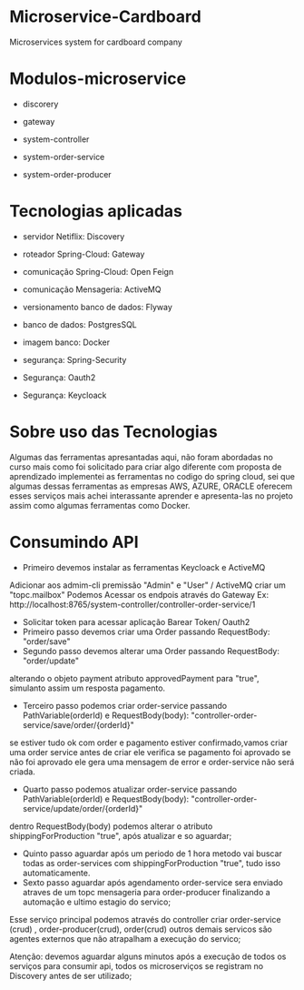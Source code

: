 # Microservice-Cardboard
Microservices system for cardboard company

# Modulos-microservice
* discorery

* gateway

* system-controller

* system-order-service

* system-order-producer

# Tecnologias aplicadas

* servidor Netiflix: Discovery

* roteador Spring-Cloud: Gateway

* comunicação Spring-Cloud: Open Feign

* comunicação Mensageria: ActiveMQ

* versionamento banco de dados: Flyway

* banco de dados: PostgresSQL

* imagem banco: Docker

* segurança: Spring-Security

* Segurança: Oauth2

* Segurança: Keycloack

# Sobre uso das Tecnologias
Algumas das ferramentas apresantadas aqui, não foram abordadas no curso mais como foi solicitado para
criar algo diferente com proposta de aprendizado implementei as ferramentas no codigo do spring cloud,
sei que algumas dessas ferramentas as empresas AWS, AZURE, ORACLE oferecem esses serviços mais achei
interassante aprender e apresenta-las no projeto assim como algumas ferramentas como Docker.

# Consumindo API 

* Primeiro devemos instalar  as ferramentas Keycloack e ActiveMQ

 Adicionar aos admim-cli  premissão "Admin" e "User" / ActiveMQ criar um "topc.mailbox"
 Podemos Acessar os endpois através do Gateway Ex: http://localhost:8765/system-controller/controller-order-service/1
 
 
* Solicitar token para acessar aplicação Barear Token/ Oauth2 
* Primeiro passo devemos criar uma Order passando RequestBody: "order/save"
* Segundo passo devemos alterar uma Order passando RequestBody: "order/update"

alterando o objeto payment atributo approvedPayment para "true", simulanto 
assim um resposta pagamento.

* Terceiro passo podemos criar order-service passando PathVariable(orderId) e RequestBody(body): "controller-order-service/save/order/{orderId}"

se estiver tudo ok com order e pagamento estiver confirmado,vamos criar uma order service antes de criar ele verifica se pagamento
foi aprovado se não foi aprovado ele gera uma mensagem de error e order-service não será criada.

* Quarto passo podemos atualizar order-service passando PathVariable(orderId) e RequestBody(body): "controller-order-service/update/order/{orderId}"

dentro  RequestBody(body) podemos alterar o atributo shippingForProduction "true", após  atualizar e so aguardar;

* Quinto passo aguardar após um periodo de 1 hora metodo vai buscar todas as order-services com shippingForProduction "true", tudo isso automaticamente.
* Sexto passo aguardar após agendamento order-service sera enviado atraves de um topc mensageria para order-producer finalizando a automação e ultimo estagio do servico;

Esse serviço principal podemos através do controller criar order-service (crud) , order-producer(crud), order(crud)
outros demais servicos são agentes externos que não atrapalham a execução do servico;

Atenção: devemos aguardar alguns minutos após a execução de todos os serviços para consumir api, todos os microserviços se registram no Discovery antes de ser utilizado;




